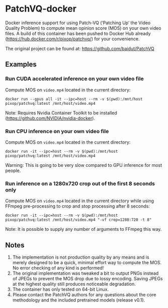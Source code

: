 # PatchVQ-docker
Docker inference support for using Patch-VQ (‘Patching Up’ the Video Quality Problem) to compute mean opinion score (MOS) on your
own video files. A build of this container has been pushed to Docker Hub already (https://hub.docker.com/r/pixop/patchvq/) for your convenience.

The original project can be found at: https://github.com/baidut/PatchVQ

## Examples

### Run CUDA accelerated inference on your own video file

Compute MOS on `video.mp4` located in the current directory:

```docker run --gpus all -it --ipc=host --rm -v $(pwd):/mnt/host pixop/patchvq:latest /mnt/host/video.mp4```

Note: Requires Nvidia Container Toolkit to be installed (https://github.com/NVIDIA/nvidia-docker).

### Run CPU inference on your own video file

Compute MOS on `video.mp4` located in the current directory:

```docker run -it --ipc=host --rm -v $(pwd):/mnt/host pixop/patchvq:latest /mnt/host/video.mp4```

Warning: This is going to be very slow compared to GPU inference for most people.

### Run inference on a 1280x720 crop out of the first 8 seconds only

Compute MOS on `video.mp4` located in the current directory while using FFmpeg pre-processing to crop and stop processing after 8 seconds:

```docker run -it --ipc=host --rm -v $(pwd):/mnt/host pixop/patchvq:latest /mnt/host/video.mp4 "-vf crop=1280:720 -t 8"```

Note: It is possible to supply any number of arguments to FFmpeg this way.

## Notes

1. The implementation is not production quality by any means and is merely designed to be a quick, minimal effort way to compute the MOS. No error checking of any kind is performed!
2. The original implementation was tweaked a bit to output PNGs instead of JPEGs to prevent the MOS drop due to lossy encoding. Saving JPEGs at the highest quality still produces noticeable degradation.
3. The container has only tested on 64-bit Linux.
4. Please contact the PatchVQ authors for any questions about the core methodology and the included pretrained models (release v0.1).
